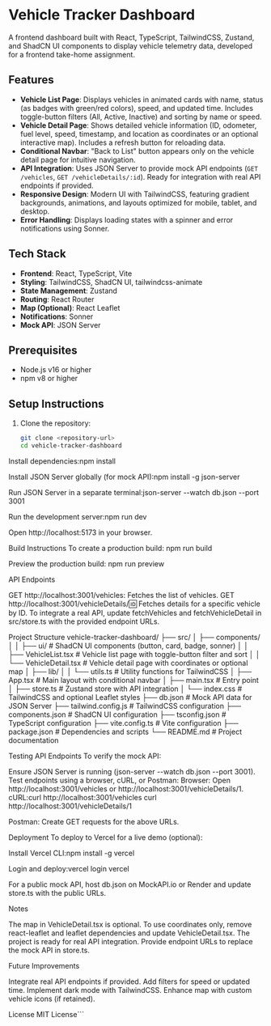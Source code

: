 # Vehicle Tracker Dashboard

A frontend dashboard built with React, TypeScript, TailwindCSS, Zustand, and ShadCN UI components to display vehicle telemetry data, developed for a frontend take-home assignment.

## Features
- **Vehicle List Page**: Displays vehicles in animated cards with name, status (as badges with green/red colors), speed, and updated time. Includes toggle-button filters (All, Active, Inactive) and sorting by name or speed.
- **Vehicle Detail Page**: Shows detailed vehicle information (ID, odometer, fuel level, speed, timestamp, and location as coordinates or an optional interactive map). Includes a refresh button for reloading data.
- **Conditional Navbar**: "Back to List" button appears only on the vehicle detail page for intuitive navigation.
- **API Integration**: Uses JSON Server to provide mock API endpoints (`GET /vehicles`, `GET /vehicleDetails/:id`). Ready for integration with real API endpoints if provided.
- **Responsive Design**: Modern UI with TailwindCSS, featuring gradient backgrounds, animations, and layouts optimized for mobile, tablet, and desktop.
- **Error Handling**: Displays loading states with a spinner and error notifications using Sonner.

## Tech Stack
- **Frontend**: React, TypeScript, Vite
- **Styling**: TailwindCSS, ShadCN UI, tailwindcss-animate
- **State Management**: Zustand
- **Routing**: React Router
- **Map (Optional)**: React Leaflet
- **Notifications**: Sonner
- **Mock API**: JSON Server

## Prerequisites
- Node.js v16 or higher
- npm v8 or higher

## Setup Instructions
1. Clone the repository:
   ```bash
   git clone <repository-url>
   cd vehicle-tracker-dashboard


Install dependencies:npm install


Install JSON Server globally (for mock API):npm install -g json-server


Run JSON Server in a separate terminal:json-server --watch db.json --port 3001


Run the development server:npm run dev


Open http://localhost:5173 in your browser.

Build Instructions
To create a production build:
npm run build

Preview the production build:
npm run preview

API Endpoints

GET http://localhost:3001/vehicles: Fetches the list of vehicles.
GET http://localhost:3001/vehicleDetails/:id: Fetches details for a specific vehicle by ID.
To integrate a real API, update fetchVehicles and fetchVehicleDetail in src/store.ts with the provided endpoint URLs.

Project Structure
vehicle-tracker-dashboard/
├── src/
│   ├── components/
│   │   ├── ui/              # ShadCN UI components (button, card, badge, sonner)
│   │   ├── VehicleList.tsx   # Vehicle list page with toggle-button filter and sort
│   │   └── VehicleDetail.tsx # Vehicle detail page with coordinates or optional map
│   ├── lib/
│   │   └── utils.ts         # Utility functions for TailwindCSS
│   ├── App.tsx              # Main layout with conditional navbar
│   ├── main.tsx             # Entry point
│   ├── store.ts             # Zustand store with API integration
│   └── index.css            # TailwindCSS and optional Leaflet styles
├── db.json                  # Mock API data for JSON Server
├── tailwind.config.js       # TailwindCSS configuration
├── components.json          # ShadCN UI configuration
├── tsconfig.json            # TypeScript configuration
├── vite.config.ts           # Vite configuration
├── package.json             # Dependencies and scripts
└── README.md                # Project documentation

Testing API Endpoints
To verify the mock API:

Ensure JSON Server is running (json-server --watch db.json --port 3001).
Test endpoints using a browser, cURL, or Postman:
Browser: Open http://localhost:3001/vehicles or http://localhost:3001/vehicleDetails/1.
cURL:curl http://localhost:3001/vehicles
curl http://localhost:3001/vehicleDetails/1


Postman: Create GET requests for the above URLs.



Deployment
To deploy to Vercel for a live demo (optional):

Install Vercel CLI:npm install -g vercel


Login and deploy:vercel login
vercel


For a public mock API, host db.json on MockAPI.io or Render and update store.ts with the public URLs.

Notes

The map in VehicleDetail.tsx is optional. To use coordinates only, remove react-leaflet and leaflet dependencies and update VehicleDetail.tsx.
The project is ready for real API integration. Provide endpoint URLs to replace the mock API in store.ts.

Future Improvements

Integrate real API endpoints if provided.
Add filters for speed or updated time.
Implement dark mode with TailwindCSS.
Enhance map with custom vehicle icons (if retained).

License
MIT License```
